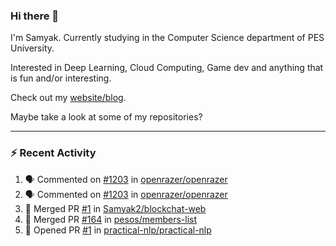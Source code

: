 ### Hi there 👋

I'm Samyak. Currently studying in the Computer Science department of PES University.

Interested in Deep Learning, Cloud Computing, Game dev and anything that is fun and/or interesting.

Check out my [website/blog](https://samyak2.github.io/).

Maybe take a look at some of my repositories?

---

### :zap: Recent Activity

<!--START_SECTION:activity-->
1. 🗣 Commented on [#1203](https://github.com//openrazer/openrazer/issues/1203) in [openrazer/openrazer](https://github.com//openrazer/openrazer)
2. 🗣 Commented on [#1203](https://github.com//openrazer/openrazer/issues/1203) in [openrazer/openrazer](https://github.com//openrazer/openrazer)
3. 🎉 Merged PR [#1](https://github.com//Samyak2/blockchat-web/pull/1) in [Samyak2/blockchat-web](https://github.com//Samyak2/blockchat-web)
4. 🎉 Merged PR [#164](https://github.com//pesos/members-list/pull/164) in [pesos/members-list](https://github.com//pesos/members-list)
5. 💪 Opened PR [#1](https://github.com//practical-nlp/practical-nlp/pull/1) in [practical-nlp/practical-nlp](https://github.com//practical-nlp/practical-nlp)
<!--END_SECTION:activity-->
